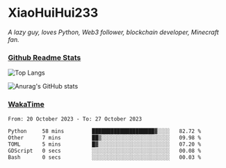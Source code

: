 # XiaoHuiHui233

*A lazy guy, loves Python, Web3 follower, blockchain developer, Minecraft fan.*

### [Github Readme Stats](https://github.com/anuraghazra/github-readme-stats)

![Top Langs](https://github-readme-stats.vercel.app/api/top-langs/?username=XiaoHuiHui233&layout=compact&theme=github_dark)

![Anurag's GitHub stats](https://github-readme-stats.vercel.app/api?username=XiaoHuiHui233&show_icons=true&theme=github_dark)

### [WakaTime](https://wakatime.com)

<!--START_SECTION:waka-->

```txt
From: 20 October 2023 - To: 27 October 2023

Python     58 mins         ████████████████████▓░░░░   82.72 %
Other      7 mins          ██▒░░░░░░░░░░░░░░░░░░░░░░   09.98 %
TOML       5 mins          █▓░░░░░░░░░░░░░░░░░░░░░░░   07.20 %
GDScript   0 secs          ░░░░░░░░░░░░░░░░░░░░░░░░░   00.08 %
Bash       0 secs          ░░░░░░░░░░░░░░░░░░░░░░░░░   00.03 %
```

<!--END_SECTION:waka-->
